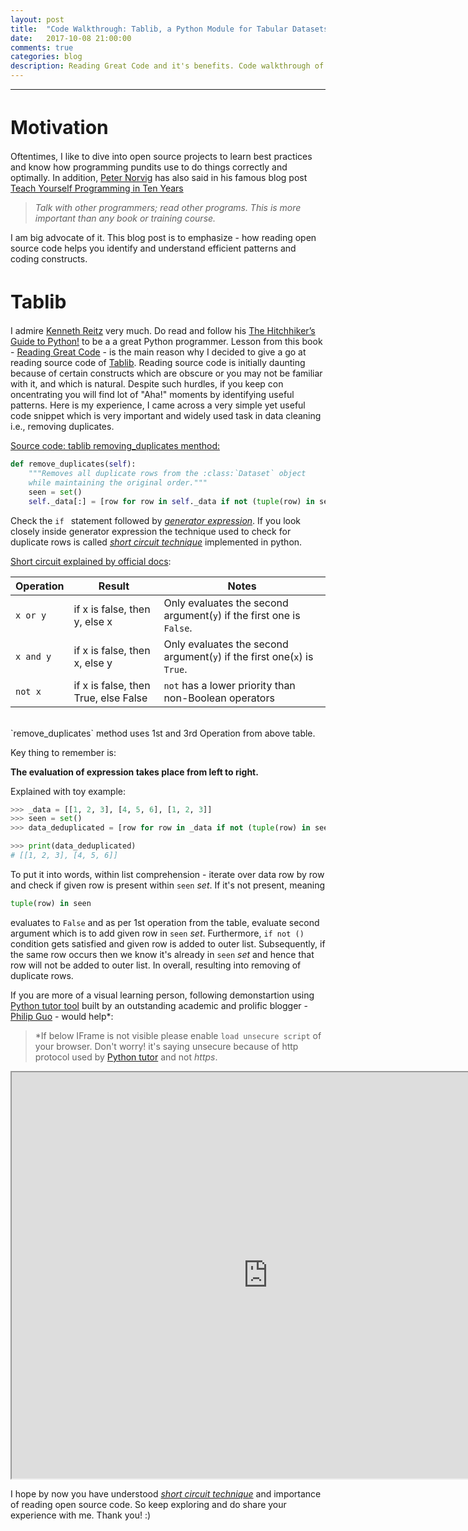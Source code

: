 ```yaml
---
layout: post
title:  "Code Walkthrough: Tablib, a Python Module for Tabular Datasets"
date:   2017-10-08 21:00:00
comments: true
categories: blog
description: Reading Great Code and it's benefits. Code walkthrough of tablib python module by Nipun Sadvilkar
---
```

<hr>

<h1 style="font-size: 30px;">Motivation</h1>

Oftentimes, I like to dive into open source projects to learn best practices and know how programming pundits use to do things correctly and optimally. In addition, [Peter Norvig](https://en.wikipedia.org/wiki/Peter_Norvig) has also said in his famous blog post [Teach Yourself Programming in Ten Years](http://norvig.com/21-days.html)

> *Talk with other programmers; read other programs. This is more important than any book or training course.*

I am big advocate of it. This blog post is to emphasize - how reading open source code helps you identify and understand efficient patterns and coding constructs.

<h1 style="font-size: 30px;">Tablib</h1>

I admire [Kenneth Reitz](https://github.com/kennethreitz) very much. Do read and follow his [The Hitchhiker’s Guide to Python!](https://docs.python-guide.org) to be a a great Python programmer. Lesson from this book - [Reading Great Code](https://docs.python-guide.org/writing/reading/?highlight=tablib#reading-great-code) - is the main reason why I decided to give a go at reading source code of [Tablib](https://github.com/kennethreitz/tablib). Reading source code is initially daunting because of certain constructs which are obscure or you may not be familiar with it, and which is natural. Despite such hurdles, if you keep con oncentrating you will find lot of "Aha!" moments by identifying useful patterns. Here is my experience, I came across a very simple yet useful code snippet which is very important and widely used task in data cleaning i.e., removing duplicates.

[Source code: tablib removing_duplicates menthod:](http://docs.python-tablib.org/en/master/_modules/tablib/core/#Dataset.remove_duplicates)

```python
def remove_duplicates(self):
    """Removes all duplicate rows from the :class:`Dataset` object
    while maintaining the original order."""
    seen = set()
    self._data[:] = [row for row in self._data if not (tuple(row) in seen or seen.add(tuple(row)))]
```

Check the `if ` statement followed by [_generator expression_](https://dbader.org/blog/python-generator-expressions). If you look closely inside generator expression the technique used to check for duplicate rows is called [_short circuit technique_](https://www.geeksforgeeks.org/short-circuiting-techniques-python/) implemented in python.


[Short circuit explained by official docs](https://docs.python.org/2/library/stdtypes.html#boolean-operations-and-or-not):

|Operation|Result|Notes|
|---|---|---|
|`x or y` |if x is false, then y, else x| Only evaluates the second argument(`y`) if the first one is `False`.|
|`x and y`|if x is false, then x, else y| Only evaluates the second argument(`y`) if the first one(`x`) is `True`.|
|`not x`|if x is false, then True, else False|`not` has a lower priority than non-Boolean operators|

<br>
`remove_duplicates` method uses 1st and 3rd Operation from above table.

Key thing to remember is:

**The evaluation of expression takes place from left to right.**

Explained with toy example:
```python
>>> _data = [[1, 2, 3], [4, 5, 6], [1, 2, 3]]
>>> seen = set()
>>> data_deduplicated = [row for row in _data if not (tuple(row) in seen or seen.add(tuple(row)))]

>>> print(data_deduplicated)
# [[1, 2, 3], [4, 5, 6]]
```

To put it into words, within list comprehension - iterate over data row by row and check if given row is present within `seen` _set_. If it's not present, meaning
```python
tuple(row) in seen
```
evaluates to `False` and as per 1st operation from the table, evaluate second argument which is to add given row in `seen` _set_. Furthermore, `if not ()` condition gets satisfied and given row is added to outer list. Subsequently, if the same row occurs then we know it's already in `seen` _set_ and hence that row will not be added to outer list. In overall, resulting into removing of duplicate rows.

If you are more of a visual learning person, following demonstartion using [Python tutor tool](http://pythontutor.com/) built by an outstanding academic and prolific blogger - [Philip Guo](http://pgbovine.net) - would help*:
> *If below IFrame is not visible please enable `load unsecure script` of your browser. Don't worry! it's saying unsecure because of http protocol used by [Python tutor](http://pythontutor.com/) and not *https*.

<iframe width="820" height="650" frameborder="1.5" src="http://pythontutor.com/iframe-embed.html#code=_data%20%3D%20%5B%5B1,2,3%5D,%20%5B4,5,6%5D,%20%5B1,2,3%5D%5D%0Aseen%20%3D%20set%28%29%0Adata_deduplicated%20%3D%20%5Brow%20for%20row%20in%20_data%20if%20not%20%28tuple%28row%29%20in%20seen%20or%20seen.add%28tuple%28row%29%29%29%5D&codeDivHeight=400&codeDivWidth=350&cumulative=false&curInstr=6&heapPrimitives=nevernest&origin=opt-frontend.js&py=2&rawInputLstJSON=%5B%5D&textReferences=false"> </iframe>

I hope by now you have understood [_short circuit technique_](https://www.geeksforgeeks.org/short-circuiting-techniques-python/) and importance of reading open source code. So keep exploring and do share your experience with me. Thank you! :)
